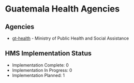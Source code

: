# Guatemala Health Agencies

## Agencies

- [gt-health](gt-health/index.md) - Ministry of Public Health and Social Assistance

## HMS Implementation Status

- Implementation Complete: 0
- Implementation In Progress: 0
- Implementation Planned: 1
